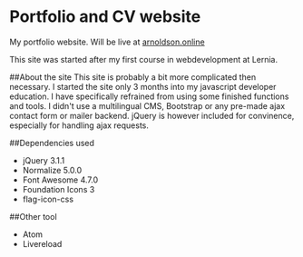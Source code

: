 # Portfolio and CV website
My portfolio website. Will be live at [arnoldson.online](https://arnoldson.online)

This site was started after my first course in webdevelopment at Lernia.

##About the site
This site is probably a bit more complicated then necessary. I started the site only 3 months into my javascript developer education. I have specifically refrained from using some finished functions and tools. I didn't use a multilingual CMS, Bootstrap or any pre-made ajax contact form or mailer backend. jQuery is however included for convinence, especially for handling ajax requests.

##Dependencies used
* jQuery 3.1.1
* Normalize 5.0.0
* Font Awesome 4.7.0
* Foundation Icons 3
* flag-icon-css

##Other tool
* Atom
* Livereload
